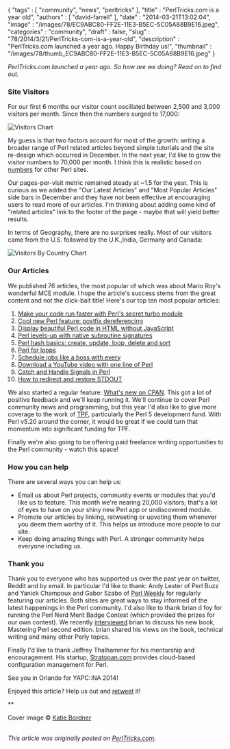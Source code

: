 {
   "tags" : [
      "community",
      "news",
      "perltricks"
   ],
   "title" : "PerlTricks.com is a year old",
   "authors" : [
      "david-farrell"
   ],
   "date" : "2014-03-21T13:02:04",
   "image" : "/images/78/EC9ABC80-FF2E-11E3-B5EC-5C05A68B9E16.jpeg",
   "categories" : "community",
   "draft" : false,
   "slug" : "78/2014/3/21/PerlTricks-com-is-a-year-old",
   "description" : "PerlTricks.com launched a year ago. Happy Birthday us!",
   "thumbnail" : "/images/78/thumb_EC9ABC80-FF2E-11E3-B5EC-5C05A68B9E16.jpeg"
}


*PerlTricks.com launched a year ago. So how are we doing? Read on to find out.*

### Site Visitors

For our first 6 months our visitor count oscillated between 2,500 and 3,000 visitors per month. Since then the numbers surged to 17,000:

![Visitors Chart](/images/78/perltricks_pageviews_13_14.png)

My guess is that two factors account for most of the growth: writing a broader range of Perl related articles beyond simple tutorials and the site re-design which occurred in December. In the next year, I'd like to grow the visitor numbers to 70,000 per month. I think this is realistic based on [numbers](http://szabgab.com/the-popularity-of-perl-in-2013.html) for other Perl sites.

Our pages-per-visit metric remained steady at ~1.5 for the year. This is curious as we added the "Our Latest Articles" and "Most Popular Articles" side bars in December and they have not been effective at encouraging users to read more of our articles. I'm thinking about adding some kind of "related articles" link to the footer of the page - maybe that will yield better results.

In terms of Geography, there are no surprises really. Most of our visitors came from the U.S. followed by the U.K.,India, Germany and Canada:

![Visitors By Country Chart](/images/78/perltricks_visitors_country.png)

### Our Articles

We published 76 articles, the most popular of which was about Mario Roy's wonderful MCE module. I hope the article's success stems from the great content and not the click-bait title! Here's our top ten most popular articles:

1.  [Make your code run faster with Perl's secret turbo module](/article/61/2014/1/21/Make-your-code-run-faster-with-Perl-s-secret-turbo-module)
2.  [Cool new Perl feature: postfix dereferencing](/article/68/2014/2/13/Cool-new-Perl-feature-postfix-dereferencing)
3.  [Display beautiful Perl code in HTML without JavaScript](/article/60/2014/1/13/Display-beautiful-Perl-code-in-HTML-without-JavaScript)
4.  [Perl levels-up with native subroutine signatures](/article/72/2014/2/24/Perl-levels-up-with-native-subroutine-signatures)
5.  [Perl hash basics: create, update, loop, delete and sort](/article/27/2013/6/16/Perl-hash-basics-create-update-loop-delete-and-sort)
6.  [Perl for loops](/article/17/2013/4/12/Perl-for-loops)
7.  [Schedule jobs like a boss with every](/article/55/2013/12/22/Schedule-jobs-like-a-boss-with-every)
8.  [Download a YouTube video with one line of Perl](/article/63/2014/1/26/Download-a-YouTube-video-with-one-line-of-Perl)
9.  [Catch and Handle Signals in Perl](/article/37/2013/8/18/Catch-and-Handle-Signals-in-Perl)
10. [How to redirect and restore STDOUT](/article/45/2013/10/27/How-to-redirect-and-restore-STDOUT)

We also started a regular feature: [What's new on CPAN](http://perltricks.com/article/74/2014/3/3/What-s-new-on-CPAN-February-2014). This got a lot of positive feedback and we'll keep running it. We'll continue to cover Perl community news and programming, but this year I'd also like to give more coverage to the work of [TPF](http://www.perlfoundation.org/), particularly the Perl 5 development fund. With Perl v5.20 around the corner, it would be great if we could turn that momentum into significant funding for TPF.

Finally we're also going to be offering paid freelance writing opportunities to the Perl community - watch this space!

### How you can help

There are several ways you can help us:

-   Email us about Perl projects, community events or modules that you'd like us to feature. This month we're nearing 20,000 visitors; that's a lot of eyes to have on your shiny new Perl app or undiscovered module.
-   Promote our articles by linking, retweeting or upvoting them whenever you deem them worthy of it. This helps us introduce more people to our site.
-   Keep doing amazing things with Perl. A stronger community helps everyone including us.

### Thank you

Thank you to everyone who has supported us over the past year on twitter, Reddit and by email. In particular I'd like to thank: Andy Lester of Perl Buzz and Yanick Champoux and Gabor Szabo of [Perl Weekly](http://perlweekly.com/) for regularly featuring our articles. Both sites are great ways to stay informed of the latest happenings in the Perl community. I'd also like to thank brian d foy for running the Perl Nerd Merit Badge Contest (which provided the prizes for our own contest). We recently [interviewed](http://perltricks.com/article/75/2014/3/6/Perl-master-an-interview-with-brian-d-foy) brian to discuss his new book, Mastering Perl second edition. brian shared his views on the book, technical writing and many other Perly topics.

Finally I'd like to thank Jeffrey Thalhammer for his mentorship and encouragement. His startup, [Stratopan.com](https://stratopan.com/) provides cloud-based configuration management for Perl.

See you in Orlando for YAPC::NA 2014!

Enjoyed this article? Help us out and [retweet](https://twitter.com/intent/tweet?original_referer=http%3A%2F%2Fperltricks.com%2Farticle%2F78%2F2014%2F3%2F21%2FPerlTricks-com-is-a-year-old&text=PerlTricks.com+is+a+year+old&tw_p=tweetbutton&url=http%3A%2F%2Fperltricks.com%2Farticle%2F78%2F2014%2F3%2F21%2FPerlTricks-com-is-a-year-old&via=perltricks) it!

**

Cover image © [Katie Bordner](http://www.flickr.com/photos/24956043@N00/4146448330/in/photolist-7jpCCs-5VK6RQ-5UFrrB-5VGE3r-Lui9q-e3j3Vu-6Y97YT-6YFoaA-6YBmAe-6YFody-vZ6Ty-3mrMDN-7PCJYM-6YdauQ-8ZfsdB-7PCK6e-dvZhLb-5U9Ns9-3KqevR-7ii4Z-8YY3Lh)

\
*This article was originally posted on [PerlTricks.com](http://perltricks.com).*
